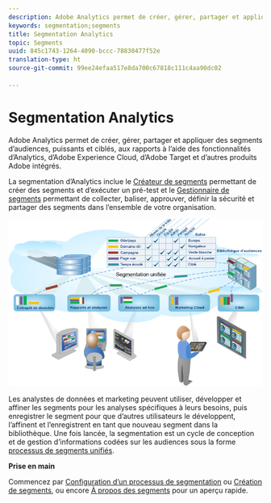 ```yaml
---
description: Adobe Analytics permet de créer, gérer, partager et appliquer des segments d’audiences, puissants et ciblés, aux rapports à l’aide des fonctionnalités d’Analytics, d’Adobe Experience Cloud, d’Adobe Target et d’autres produits Adobe intégrés.
keywords: segmentation;segments
title: Segmentation Analytics
topic: Segments
uuid: 845c1743-1264-4090-bccc-78830477f52e
translation-type: ht
source-git-commit: 99ee24efaa517e8da700c67818c111c4aa90dc02

---
```



# Segmentation Analytics

Adobe Analytics permet de créer, gérer, partager et appliquer des segments d’audiences, puissants et ciblés, aux rapports à l’aide des fonctionnalités d’Analytics, d’Adobe Experience Cloud, d’Adobe Target et d’autres produits Adobe intégrés.

La segmentation d’Analytics inclue le [Créateur de segments](/help/components/c-segmentation/c-segmentation-workflow/seg-workflow.md) permettant de créer des segments et d’exécuter un pré-test et le [Gestionnaire de segments](/help/components/c-segmentation/c-segmentation-workflow/seg-workflow.md) permettant de collecter, baliser, approuver, définir la sécurité et partager des segments dans l’ensemble de votre organisation.

![](assets/seg__overview.png)

Les analystes de données et marketing peuvent utiliser, développer et affiner les segments pour les analyses spécifiques à leurs besoins, puis enregistrer le segment pour que d’autres utilisateurs le développent, l’affinent et l’enregistrent en tant que nouveau segment dans la bibliothèque. Une fois lancée, la segmentation est un cycle de conception et de gestion d’informations codées sur les audiences sous la forme  [processus de segments unifiés](/help/components/c-segmentation/c-segmentation-workflow/seg-workflow.md).

**Prise en main**

Commencez par [Configuration d’un processus de segmentation](/help/components/c-segmentation/c-segmentation-workflow/seg-workflow.md) ou [Création de segments](/help/components/c-segmentation/c-segmentation-workflow/seg-build.md), ou encore [À propos des segments](/help/components/c-segmentation/seg-overview.md) pour un aperçu rapide.
